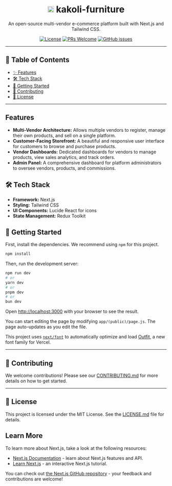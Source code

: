 <div align="center">
  <h1><img src="https://gocartshop.in/favicon.ico" width="20" height="20" alt="kakoli-furniture Favicon">
   kakoli-furniture</h1>
  <p>
    An open-source multi-vendor e-commerce platform built with Next.js and Tailwind CSS.
  </p>
  <p>
    <a href="https://github.com/GreatStackDev/goCart/blob/main/LICENSE.md"><img src="https://img.shields.io/github/license/GreatStackDev/goCart?style=for-the-badge" alt="License"></a>
    <a href="https://github.com/GreatStackDev/goCart/pulls"><img src="https://img.shields.io/badge/PRs-welcome-brightgreen.svg?style=for-the-badge" alt="PRs Welcome"></a>
    <a href="https://github.com/GreatStackDev/goCart/issues"><img src="https://img.shields.io/github/issues/GreatStackDev/goCart?style=for-the-badge" alt="GitHub issues"></a>
  </p>
</div>

---

## 📖 Table of Contents

- [✨ Features](#-features)
- [🛠️ Tech Stack](#-tech-stack)
- [🚀 Getting Started](#-getting-started)
- [🤝 Contributing](#-contributing)
- [📜 License](#-license)

---

## Features

- **Multi-Vendor Architecture:** Allows multiple vendors to register, manage their own products, and sell on a single platform.
- **Customer-Facing Storefront:** A beautiful and responsive user interface for customers to browse and purchase products.
- **Vendor Dashboards:** Dedicated dashboards for vendors to manage products, view sales analytics, and track orders.
- **Admin Panel:** A comprehensive dashboard for platform administrators to oversee vendors, products, and commissions.

## 🛠️ Tech Stack <a name="-tech-stack"></a>

- **Framework:** Next.js
- **Styling:** Tailwind CSS
- **UI Components:** Lucide React for icons
- **State Management:** Redux Toolkit

## 🚀 Getting Started <a name="-getting-started"></a>

First, install the dependencies. We recommend using `npm` for this project.

```bash
npm install
```

Then, run the development server:

```bash
npm run dev
# or
yarn dev
# or
pnpm dev
# or
bun dev
```

Open [http://localhost:3000](http://localhost:3000) with your browser to see the result.

You can start editing the page by modifying `app/(public)/page.js`. The page auto-updates as you edit the file.

This project uses [`next/font`](https://nextjs.org/docs/app/building-your-application/optimizing/fonts) to automatically optimize and load [Outfit](https://vercel.com/font), a new font family for Vercel.

---

## 🤝 Contributing <a name="-contributing"></a>

We welcome contributions! Please see our [CONTRIBUTING.md](./CONTRIBUTING.md) for more details on how to get started.

---

## 📜 License <a name="-license"></a>

This project is licensed under the MIT License. See the [LICENSE.md](./LICENSE.md) file for details.

## Learn More

To learn more about Next.js, take a look at the following resources:

- [Next.js Documentation](https://nextjs.org/docs) - learn about Next.js features and API.
- [Learn Next.js](https://nextjs.org/learn) - an interactive Next.js tutorial.

You can check out [the Next.js GitHub repository](https://github.com/vercel/next.js) - your feedback and contributions are welcome!
